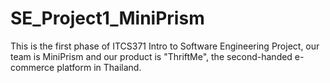 # SE_Project1_MiniPrism
This is the first phase of ITCS371 Intro to Software Engineering Project, our team is MiniPrism and our product is "ThriftMe", the second-handed e-commerce platform in Thailand.
